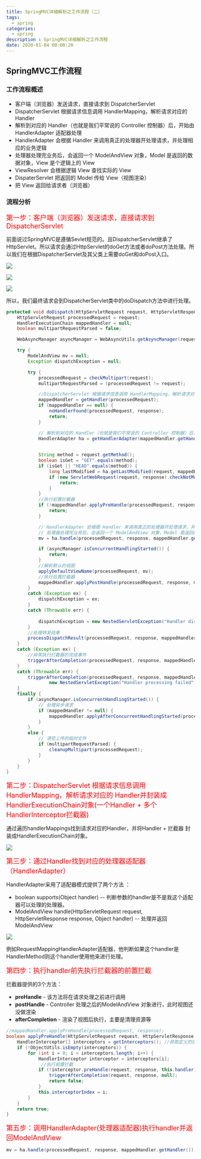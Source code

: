 ```yaml
---
title: SpringMVC详细解析之工作流程（二）
tags:
  - spring
categories: 
  - spring
description : SpringMVC详细解析之工作流程
date: 2020-01-04 00:00:20
---
```

## SpringMVC工作流程

### 工作流程概述

- 客户端（浏览器）发送请求，直接请求到 DispatcherServlet
- DispatcherServlet 根据请求信息调用 HandlerMapping，解析请求对应的 Handler
- 解析到对应的 Handler（也就是我们平常说的 Controller 控制器）后，开始由 HandlerAdapter 适配器处理
- HandlerAdapter 会根据 Handler 来调用真正的处理器开处理请求，并处理相应的业务逻辑
- 处理器处理完业务后，会返回一个 ModelAndView 对象，Model 是返回的数据对象，View 是个逻辑上的 View
- ViewResolver 会根据逻辑 View 查找实际的 View
- DispaterServlet 把返回的 Model 传给 View（视图渲染）
- 把 View 返回给请求者（浏览器）

### 流程分析

<font size=4 color=red>第一步：客户端（浏览器）发送请求，直接请求到DispatcherServlet</font>

前面说过SpringMVC是遵循Sevlet规范的。且DispatcherServlet继承了HttpServlet。所以请求会通过HttpServlet的doGet方法或者doPost方法处理。所以我们在根据DispatcherServlet及其父类上需要doGet和doPost入口。

![](springmvc2/10.png)

![](springmvc2/11.png)

![](springmvc2/12.png)

所以，我们最终请求会到DispatcherServlet类中的doDispatch方法中进行处理。

```java
protected void doDispatch(HttpServletRequest request, HttpServletResponse response) throws Exception {
	HttpServletRequest processedRequest = request;
	HandlerExecutionChain mappedHandler = null;
	boolean multipartRequestParsed = false;

	WebAsyncManager asyncManager = WebAsyncUtils.getAsyncManager(request);

	try {
		ModelAndView mv = null;
		Exception dispatchException = null;

		try {
			processedRequest = checkMultipart(request);
			multipartRequestParsed = (processedRequest != request);

			//DispatcherServlet 根据请求信息调用 HandlerMapping，解析请求对应的 Handler
			mappedHandler = getHandler(processedRequest);
			if (mappedHandler == null) {
				noHandlerFound(processedRequest, response);
				return;
			}

			// 解析到对应的 Handler（也就是我们平常说的 Controller 控制器）后，开始由 HandlerAdapter 适配器处理
			HandlerAdapter ha = getHandlerAdapter(mappedHandler.getHandler());

			
			String method = request.getMethod();
			boolean isGet = "GET".equals(method);
			if (isGet || "HEAD".equals(method)) {
				long lastModified = ha.getLastModified(request, mappedHandler.getHandler());
				if (new ServletWebRequest(request, response).checkNotModified(lastModified) && isGet) {
					return;
				}
			}
			//执行前置拦截器
			if (!mappedHandler.applyPreHandle(processedRequest, response)) {
				return;
			}

			// HandlerAdapter 会根据 Handler 来调用真正的处理器开处理请求，并处理相应的业务逻辑
			// 处理器处理完业务后，会返回一个 ModelAndView 对象，Model 是返回的数据对象，View 是个逻辑上的 View
			mv = ha.handle(processedRequest, response, mappedHandler.getHandler());

			if (asyncManager.isConcurrentHandlingStarted()) {
				return;
			}
			//解析默认的视图
			applyDefaultViewName(processedRequest, mv);
			//执行后置拦截器
			mappedHandler.applyPostHandle(processedRequest, response, mv);
		}
		catch (Exception ex) {
			dispatchException = ex;
		}
		catch (Throwable err) {
			
			dispatchException = new NestedServletException("Handler dispatch failed", err);
		}
		//处理转发结果
		processDispatchResult(processedRequest, response, mappedHandler, mv, dispatchException);
	}
	catch (Exception ex) {
		//异常执行拦截器的完成事件
		triggerAfterCompletion(processedRequest, response, mappedHandler, ex);
	}
	catch (Throwable err) {
		triggerAfterCompletion(processedRequest, response, mappedHandler,
				new NestedServletException("Handler processing failed", err));
	}
	finally {
		if (asyncManager.isConcurrentHandlingStarted()) {
			// 处理异步请求
			if (mappedHandler != null) {
				mappedHandler.applyAfterConcurrentHandlingStarted(processedRequest, response);
			}
		}
		else {
			// 清空上传的临时文件
			if (multipartRequestParsed) {
				cleanupMultipart(processedRequest);
			}
		}
	}
}
```

<font size=4 color=red>第二步：DispatcherServlet 根据请求信息调用 HandlerMapping，解析请求对应的 Handler并封装成HandlerExecutionChain对象(一个Handler + 多个HandlerInterceptor拦截器)</font>

通过遍历handlerMappings找到请求对应的Handler，并将Handler + 拦截器 封装成HandlerExecutionChain对象。

![](springmvc2/13.png)

<font size=4 color=red>第三步：通过Handler找到对应的处理器适配器（HandlerAdapter）</font>

HandlerAdapter采用了适配器模式提供了两个方法 ：

- boolean supports(Object handler)  -- 判断参数的handler是不是我这个适配器可以处理的处理器。
- ModelAndView handle(HttpServletRequest request, HttpServletResponse response, Object handler)  -- 处理并返回ModelAndView

![](springmvc2/14.png)

例如RequestMappingHandlerAdapter适配器，他判断如果这个handler是HandlerMethod则这个handler使用他来进行处理。

<font size=4 color=red>第四步：执行handler前先执行拦截器的前置拦截</font>

拦截器提供的3个方法：

- **preHandle** - 该方法将在请求处理之前进行调用
- **postHandle** - Controller 处理之后的ModelAndView 对象进行，此时视图还没做渲染
- **afterCompletion** - 渲染了视图后执行，主要是清理资源等

```java
//mappedHandler.applyPreHandle(processedRequest, response);
boolean applyPreHandle(HttpServletRequest request, HttpServletResponse response) throws Exception {
	HandlerInterceptor[] interceptors = getInterceptors(); //获取定义的拦截器
	if (!ObjectUtils.isEmpty(interceptors)) {
		for (int i = 0; i < interceptors.length; i++) {
			HandlerInterceptor interceptor = interceptors[i];
             //执行前置拦截
			if (!interceptor.preHandle(request, response, this.handler)) {
				triggerAfterCompletion(request, response, null);
				return false;
			}
			this.interceptorIndex = i;
		}
	}
	return true;
}
```

<font size=4 color=red>第五步：调用HandlerAdapter(处理器适配器)执行handler并返回ModelAndView</font>

```java
mv = ha.handle(processedRequest, response, mappedHandler.getHandler());
```